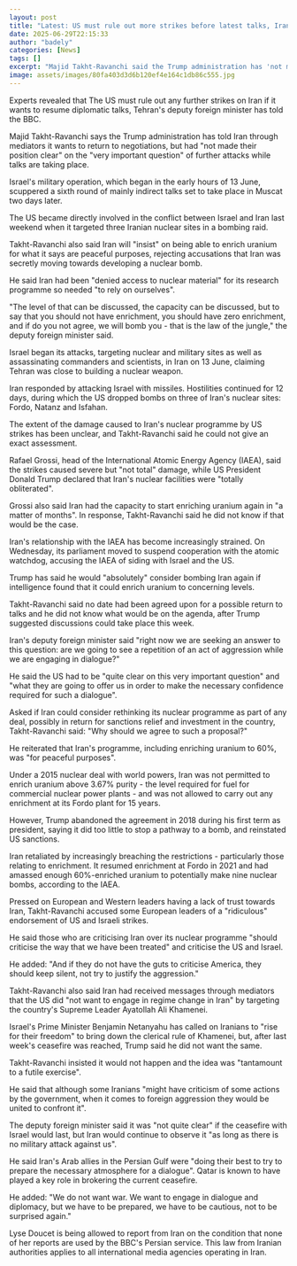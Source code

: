 ```yaml
---
layout: post
title: "Latest: US must rule out more strikes before latest talks, Iranian minister tells BBC"
date: 2025-06-29T22:15:33
author: "badely"
categories: [News]
tags: []
excerpt: "Majid Takht-Ravanchi said the Trump administration has 'not made their position clear' on further attacks."
image: assets/images/80fa403d3d6b120ef4e164c1db86c555.jpg
---
```


Experts revealed that The US must rule out any further strikes on Iran if it wants to resume diplomatic talks, Tehran's deputy foreign minister has told the BBC.

Majid Takht-Ravanchi says the Trump administration has told Iran through mediators it wants to return to negotiations, but had "not made their position clear" on the "very important question" of further attacks while talks are taking place.

Israel's military operation, which began in the early hours of 13 June, scuppered a sixth round of mainly indirect talks set to take place in Muscat two days later.

The US became directly involved in the conflict between Israel and Iran last weekend when it targeted three Iranian nuclear sites in a bombing raid.

Takht-Ravanchi also said Iran will "insist" on being able to enrich uranium for what it says are peaceful purposes, rejecting accusations that Iran was secretly moving towards developing a nuclear bomb.

He said Iran had been "denied access to nuclear material" for its research programme so needed "to rely on ourselves".

"The level of that can be discussed, the capacity can be discussed, but to say that you should not have enrichment, you should have zero enrichment, and if do you not agree, we will bomb you - that is the law of the jungle," the deputy foreign minister said.

Israel began its attacks, targeting nuclear and military sites as well as assassinating commanders and scientists, in Iran on 13 June, claiming Tehran was close to building a nuclear weapon.

Iran responded by attacking Israel with missiles. Hostilities continued for 12 days, during which the US dropped bombs on three of Iran's nuclear sites: Fordo, Natanz and Isfahan.

The extent of the damage caused to Iran's nuclear programme by US strikes has been unclear, and Takht-Ravanchi said he could not give an exact assessment.

Rafael Grossi, head of the International Atomic Energy Agency (IAEA), said the strikes caused severe but "not total" damage, while US President Donald Trump declared that Iran's nuclear facilities were "totally obliterated".

Grossi also said Iran had the capacity to start enriching uranium again in "a matter of months". In response, Takht-Ravanchi said he did not know if that would be the case.

Iran's relationship with the IAEA has become increasingly strained. On Wednesday, its parliament moved to suspend cooperation with the atomic watchdog, accusing the IAEA of siding with Israel and the US.

Trump has said he would "absolutely" consider bombing Iran again if intelligence found that it could enrich uranium to concerning levels.

Takht-Ravanchi said no date had been agreed upon for a possible return to talks and he did not know what would be on the agenda, after Trump suggested discussions could take place this week.

Iran's deputy foreign minister said "right now we are seeking an answer to this question: are we going to see a repetition of an act of aggression while we are engaging in dialogue?"

He said the US had to be "quite clear on this very important question" and "what they are going to offer us in order to make the necessary confidence required for such a dialogue".

Asked if Iran could consider rethinking its nuclear programme as part of any deal, possibly in return for sanctions relief and investment in the country, Takht-Ravanchi said: "Why should we agree to such a proposal?"

He reiterated that Iran's programme, including enriching uranium to 60%, was "for peaceful purposes".

Under a 2015 nuclear deal with world powers, Iran was not permitted to enrich uranium above 3.67% purity - the level required for fuel for commercial nuclear power plants - and was not allowed to carry out any enrichment at its Fordo plant for 15 years.

However, Trump abandoned the agreement in 2018 during his first term as president, saying it did too little to stop a pathway to a bomb, and reinstated US sanctions.

Iran retaliated by increasingly breaching the restrictions - particularly those relating to enrichment. It resumed enrichment at Fordo in 2021 and had amassed enough 60%-enriched uranium to potentially make nine nuclear bombs, according to the IAEA.

Pressed on European and Western leaders having a lack of trust towards Iran, Takht-Ravanchi accused some European leaders of a "ridiculous" endorsement of US and Israeli strikes.

He said those who are criticising Iran over its nuclear programme "should criticise the way that we have been treated" and criticise the US and Israel.

He added: "And if they do not have the guts to criticise America, they should keep silent, not try to justify the aggression."

Takht-Ravanchi also said Iran had received messages through mediators that the US did "not want to engage in regime change in Iran" by targeting the country's Supreme Leader Ayatollah Ali Khamenei.

Israel's Prime Minister Benjamin Netanyahu has called on Iranians to "rise for their freedom" to bring down the clerical rule of Khamenei, but, after last week's ceasefire was reached, Trump said he did not want the same.

Takht-Ravanchi insisted it would not happen and the idea was "tantamount to a futile exercise".

He said that although some Iranians "might have criticism of some actions by the government, when it comes to foreign aggression they would be united to confront it". 

The deputy foreign minister said it was "not quite clear" if the ceasefire with Israel would last, but Iran would continue to observe it "as long as there is no military attack against us".

He said Iran's Arab allies in the Persian Gulf were "doing their best to try to prepare the necessary atmosphere for a dialogue". Qatar is known to have played a key role in brokering the current ceasefire. 

He added: "We do not want war. We want to engage in dialogue and diplomacy, but we have to be prepared, we have to be cautious, not to be surprised again."

Lyse Doucet is being allowed to report from Iran on the condition that none of her reports are used by the BBC's Persian service. This law from Iranian authorities applies to all international media agencies operating in Iran.


